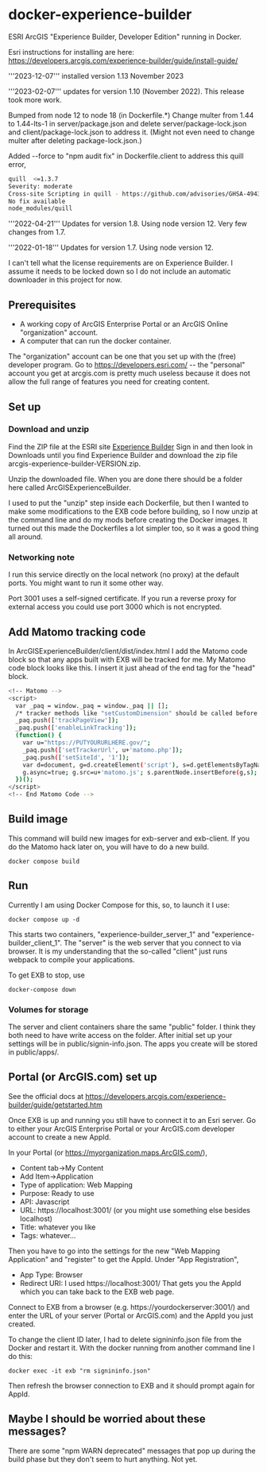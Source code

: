 # docker-experience-builder
ESRI ArcGIS "Experience Builder, Developer Edition" running in Docker.

Esri instructions for installing are here: https://developers.arcgis.com/experience-builder/guide/install-guide/

'''2023-12-07''' installed version 1.13 November 2023

'''2023-02-07''' updates for version 1.10 (November 2022). This release took more work.

Bumped from node 12 to node 18 (in Dockerfile.*)
Change multer from 1.44 to 1.44-lts-1 in server/package.json 
and delete server/package-lock.json and client/package-lock.json to address it. (Might not even need to change
multer after deleting package-lock.json.)

Added --force to "npm audit fix" in Dockerfile.client to address this quill error, 

```bash
quill  <=1.3.7
Severity: moderate
Cross-site Scripting in quill - https://github.com/advisories/GHSA-4943-9vgg-gr5r
No fix available
node_modules/quill
```

'''2022-04-21''' Updates for version 1.8. Using node version 12. Very few changes from 1.7.

'''2022-01-18''' Updates for version 1.7. Using node version 12.

I can't tell what the license requirements are on Experience Builder.
I assume it needs to be locked down so I do not include an automatic
downloader in this project for now.

## Prerequisites

* A working copy of ArcGIS Enterprise Portal or an ArcGIS Online "organization" account.
* A computer that can run the docker container.

The "organization" account can be one that you set up with the (free)
developer program.  Go to https://developers.esri.com/ -- the
"personal" account you get at arcgis.com is pretty much useless
because it does not allow the full range of features you need for
creating content.

## Set up

### Download and unzip

Find the ZIP file at the ESRI site
[Experience Builder](https://developers.arcgis.com/experience-builder/) Sign in
and then look in Downloads until you find Experience Builder and
download the zip file arcgis-experience-builder-VERSION.zip.

Unzip the downloaded file. When you are done there should be a folder here called ArcGISExperienceBuilder.

I used to put the "unzip" step inside each Dockerfile, but then I wanted to make some modifications
to the EXB code before building, so I now unzip at the command line and do my mods before creating the
Docker images. It turned out this made the Dockerfiles a lot simpler too, so it was a good thing all around.

### Networking note

I run this service directly on the local network (no proxy) at the default ports. You might want to run it some other way.

Port 3001 uses a self-signed certificate. If you run a reverse proxy for external access you could use port 3000 which is not encrypted.

## Add Matomo tracking code

In ArcGISExperienceBuilder/client/dist/index.html I add the Matomo
code block so that any apps built with EXB will be tracked for me.
My Matomo code block looks like this. I insert it just ahead of
the end tag for the "head" block.

```bash
<!-- Matomo -->
<script>
  var _paq = window._paq = window._paq || [];
  /* tracker methods like "setCustomDimension" should be called before "trackPageView" */
  _paq.push(['trackPageView']);
  _paq.push(['enableLinkTracking']);
  (function() {
    var u="https://PUTYOURURLHERE.gov/";
    _paq.push(['setTrackerUrl', u+'matomo.php']);
    _paq.push(['setSiteId', '1']);
    var d=document, g=d.createElement('script'), s=d.getElementsByTagName('script')[0];
    g.async=true; g.src=u+'matomo.js'; s.parentNode.insertBefore(g,s);
  })();
</script>
<!-- End Matomo Code -->
```

## Build image

This command will build new images for exb-server and exb-client.
If you do the Matomo hack later on, you will have to do a new build.

    docker compose build

## Run

Currently I am using Docker Compose for this, so, to launch it I use:

    docker compose up -d

This starts two containers, "experience-builder_server_1"
and "experience-builder_client_1". The "server" is the web server
that you connect to via browser. It is my understanding that the
so-called "client" just runs webpack to compile your applications.

To get EXB to stop, use

    docker-compose down

### Volumes for storage

The server and client containers share the same "public" folder.
I think they both need to have write access on the folder.
After initial set up your settings will be in
public/signin-info.json. The apps you create will be stored
in public/apps/.

## Portal (or ArcGIS.com) set up

See the official docs at https://developers.arcgis.com/experience-builder/guide/getstarted.htm

Once EXB is up and running you still have to connect it to an Esri server.
Go to either your ArcGIS Enterprise Portal or your ArcGIS.com developer account to create a new AppId.

In your Portal (or https://myorganization.maps.ArcGIS.com/),

* Content tab->My Content
* Add Item->Application
* Type of application: Web Mapping
* Purpose: Ready to use
* API: Javascript
* URL: https://localhost:3001/  (or you might use something else besides localhost)
* Title: whatever you like
* Tags: whatever...

Then you have to go into the settings for the new "Web Mapping Application"
and "register" to get the AppId. Under "App Registration",

* App Type: Browser
* Redirect URI: I used https://localhost:3001/
That gets you the AppId which you can take back to the EXB web page.

Connect to EXB from a browser (e.g. https://yourdockerserver:3001/) and enter the URL of your server (Portal or ArcGIS.com) and the AppId you just created.

To change the client ID later, I had to delete signininfo.json
file from the Docker and restart it.
With the docker running from another command line I do this:

    docker exec -it exb "rm signininfo.json"

Then refresh the browser connection to EXB and it should prompt again for AppId.

## Maybe I should be worried about these messages?

There are some "npm WARN deprecated" messages that pop up during the build phase
but they don't seem to hurt anything. Not yet.
